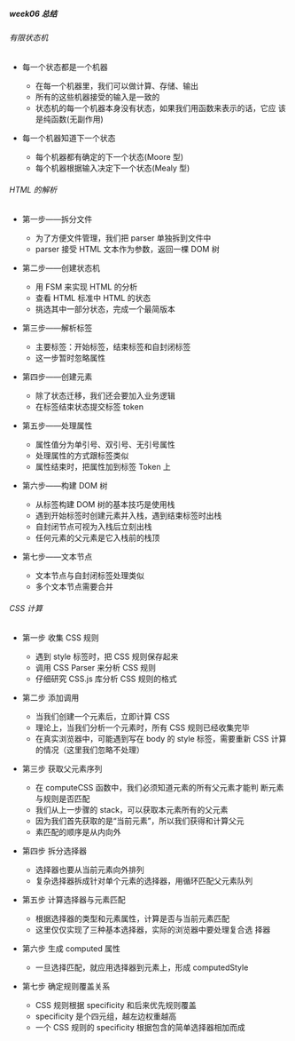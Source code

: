 ##### week06 总结

###### 有限状态机

- 每一个状态都是一个机器

  - 在每一个机器里，我们可以做计算、存储、输出
  - 所有的这些机器接受的输入是一致的
  - 状态机的每一个机器本身没有状态，如果我们用函数来表示的话，它应 该是纯函数(无副作用)

- 每一个机器知道下一个状态

  - 每个机器都有确定的下一个状态(Moore 型)
  - 每个机器根据输入决定下一个状态(Mealy 型)

###### HTML 的解析

- 第一步——拆分文件

  - 为了方便文件管理，我们把 parser 单独拆到文件中
  - parser 接受 HTML 文本作为参数，返回一棵 DOM 树

- 第二步——创建状态机

  - 用 FSM 来实现 HTML 的分析
  - 查看 HTML 标准中 HTML 的状态
  - 挑选其中一部分状态，完成一个最简版本

- 第三步——解析标签

  - 主要标签：开始标签，结束标签和自封闭标签
  - 这一步暂时忽略属性

- 第四步——创建元素

  - 除了状态迁移，我们还会要加入业务逻辑
  - 在标签结束状态提交标签 token

- 第五步——处理属性

  - 属性值分为单引号、双引号、无引号属性
  - 处理属性的方式跟标签类似
  - 属性结束时，把属性加到标签 Token 上

- 第六步——构建 DOM 树

  - 从标签构建 DOM 树的基本技巧是使用栈
  - 遇到开始标签时创建元素并入栈，遇到结束标签时出栈
  - 自封闭节点可视为入栈后立刻出栈
  - 任何元素的父元素是它入栈前的栈顶

- 第七步——文本节点
  - 文本节点与自封闭标签处理类似
  - 多个文本节点需要合并

###### CSS 计算

- 第一步 收集 CSS 规则

  - 遇到 style 标签时，把 CSS 规则保存起来
  - 调用 CSS Parser 来分析 CSS 规则
  - 仔细研究 CSS.js 库分析 CSS 规则的格式

- 第二步 添加调用

  - 当我们创建一个元素后，立即计算 CSS
  - 理论上，当我们分析一个元素时，所有 CSS 规则已经收集完毕
  - 在真实浏览器中，可能遇到写在 body 的 style 标签，需要重新 CSS 计算的情况（这里我们忽略不处理）

- 第三步 获取父元素序列

  - 在 computeCSS 函数中，我们必须知道元素的所有父元素才能判 断元素与规则是否匹配
  - 我们从上一步骤的 stack，可以获取本元素所有的父元素
  - 因为我们首先获取的是“当前元素”，所以我们获得和计算父元
  - 素匹配的顺序是从内向外

- 第四步 拆分选择器

  - 选择器也要从当前元素向外排列
  - 复杂选择器拆成针对单个元素的选择器，用循环匹配父元素队列

- 第五步 计算选择器与元素匹配

  - 根据选择器的类型和元素属性，计算是否与当前元素匹配
  - 这里仅仅实现了三种基本选择器，实际的浏览器中要处理复合选
    择器

- 第六步 生成 computed 属性

  - 一旦选择匹配，就应用选择器到元素上，形成 computedStyle

- 第七步 确定规则覆盖关系
  - CSS 规则根据 specificity 和后来优先规则覆盖
  - specificity 是个四元组，越左边权重越高
  - 一个 CSS 规则的 specificity 根据包含的简单选择器相加而成
